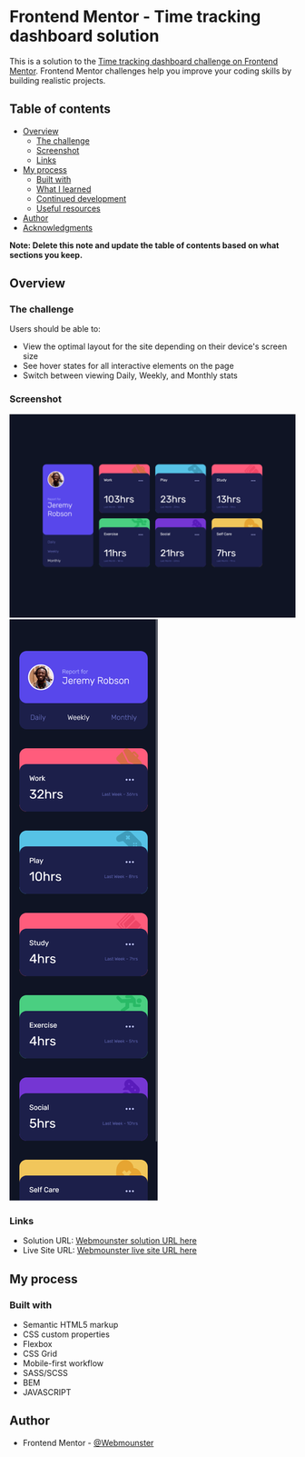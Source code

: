 # Frontend Mentor - Time tracking dashboard solution

This is a solution to the [Time tracking dashboard challenge on Frontend Mentor](https://www.frontendmentor.io/challenges/time-tracking-dashboard-UIQ7167Jw). Frontend Mentor challenges help you improve your coding skills by building realistic projects.

## Table of contents

-   [Overview](#overview)
    -   [The challenge](#the-challenge)
    -   [Screenshot](#screenshot)
    -   [Links](#links)
-   [My process](#my-process)
    -   [Built with](#built-with)
    -   [What I learned](#what-i-learned)
    -   [Continued development](#continued-development)
    -   [Useful resources](#useful-resources)
-   [Author](#author)
-   [Acknowledgments](#acknowledgments)

**Note: Delete this note and update the table of contents based on what sections you keep.**

## Overview

### The challenge

Users should be able to:

-   View the optimal layout for the site depending on their device's screen size
-   See hover states for all interactive elements on the page
-   Switch between viewing Daily, Weekly, and Monthly stats

### Screenshot

![](./images/capturas/Captura-Desktop.png)
![](./images/capturas/Captura-Mobile.png)

### Links

-   Solution URL: [Webmounster solution URL here](https://github.com/Webmounster/Time-tracking-dashboard)
-   Live Site URL: [Webmounster live site URL here](https://webmounster.github.io/Time-tracking-dashboard/)

## My process

### Built with

-   Semantic HTML5 markup
-   CSS custom properties
-   Flexbox
-   CSS Grid
-   Mobile-first workflow
-   SASS/SCSS
-   BEM
-   JAVASCRIPT

## Author

-   Frontend Mentor - [@Webmounster](https://www.frontendmentor.io/profile/Webmounster)
